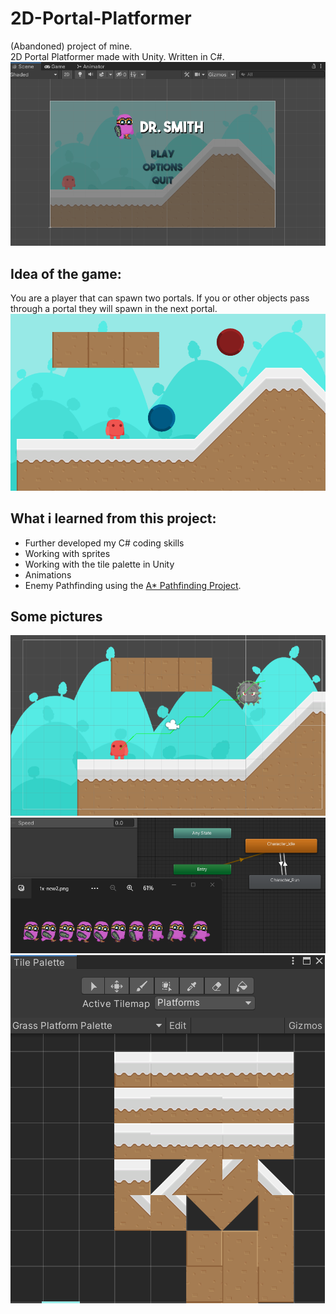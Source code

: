 # 2D-Portal-Platformer
(Abandoned) project of mine.  
2D Portal Platformer made with Unity. Written in C#.  
![Title Screen](/Assets/png/title_screen.png)

## Idea of the game:
You are a player that can spawn two portals. If you or other objects pass through a portal they will spawn in the next portal.  
![Portals](/Assets/png/portals.png)

## What i learned from this project:
- Further developed my C# coding skills
- Working with sprites
- Working with the tile palette in Unity
- Animations
- Enemy Pathfinding using the [A* Pathfinding Project](https://www.arongranberg.com/astar/features).

## Some pictures
![EnemyAI](/Assets/png/EnemyAI.png)
![Animation](/Assets/png/animations.png)
![Tile Palette](/Assets/png/tile_palette.png)
